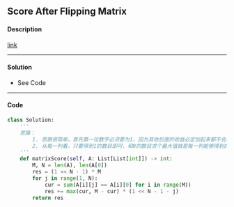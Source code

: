## Score After Flipping Matrix

#### Description

[link](https://leetcode.com/problems/score-after-flipping-matrix/)

---

#### Solution

- See Code

---

#### Code

<!-- O(n) -->

```python
class Solution:
    '''
    思路：
        1. 思路很简单，首先第一位数字必须要为1，因为其他后面的收益必定加起来都不会超过第一位是1的收益
        2. 从每一列看，只要得到1的数目即可，和0的数目求个最大值就是每一列能够得到的最大收益
    '''
    def matrixScore(self, A: List[List[int]]) -> int:
        M, N = len(A), len(A[0])
        res = (1 << N - 1) * M
        for j in range(1, N):
            cur = sum(A[i][j] == A[i][0] for i in range(M))
            res += max(cur, M - cur) * (1 << N - 1 - j)
        return res
```
